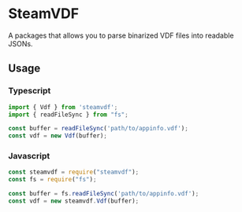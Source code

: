 # SteamVDF

A packages that allows you to parse binarized VDF files into readable JSONs.

## Usage

### Typescript

```ts
import { Vdf } from 'steamvdf';
import { readFileSync } from "fs";

const buffer = readFileSync('path/to/appinfo.vdf');
const vdf = new Vdf(buffer);
```

### Javascript

```js
const steamvdf = require("steamvdf");
const fs = require("fs");

const buffer = fs.readFileSync('path/to/appinfo.vdf');
const vdf = new steamvdf.Vdf(buffer);
```
